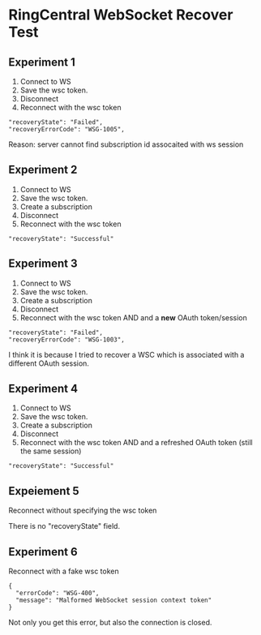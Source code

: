 # RingCentral WebSocket Recover Test


## Experiment 1

1. Connect to WS
2. Save the wsc token. 
3. Disconnect 
4. Reconnect with the wsc token

```
"recoveryState": "Failed",
"recoveryErrorCode": "WSG-1005",
```

Reason: server cannot find subscription id assocaited with ws session


## Experiment 2

1. Connect to WS
2. Save the wsc token. 
3. Create a subscription
4. Disconnect 
5. Reconnect with the wsc token

```
"recoveryState": "Successful"
```


## Experiment 3

1. Connect to WS
2. Save the wsc token. 
3. Create a subscription
4. Disconnect 
5. Reconnect with the wsc token AND and a **new** OAuth token/session

```
"recoveryState": "Failed",
"recoveryErrorCode": "WSG-1003",
```

I think it is because I tried to recover a WSC which is associated with a different OAuth session.


## Experiment 4

1. Connect to WS
2. Save the wsc token. 
3. Create a subscription
4. Disconnect 
5. Reconnect with the wsc token AND and a refreshed OAuth token (still the same session)

```
"recoveryState": "Successful"
```


## Expeiement 5

Reconnect without specifying the wsc token

There is no "recoveryState" field.


## Experiment 6

Reconnect with a fake wsc token

```
{
  "errorCode": "WSG-400",
  "message": "Malformed WebSocket session context token"
}
```

Not only you get this error, but also the connection is closed.
